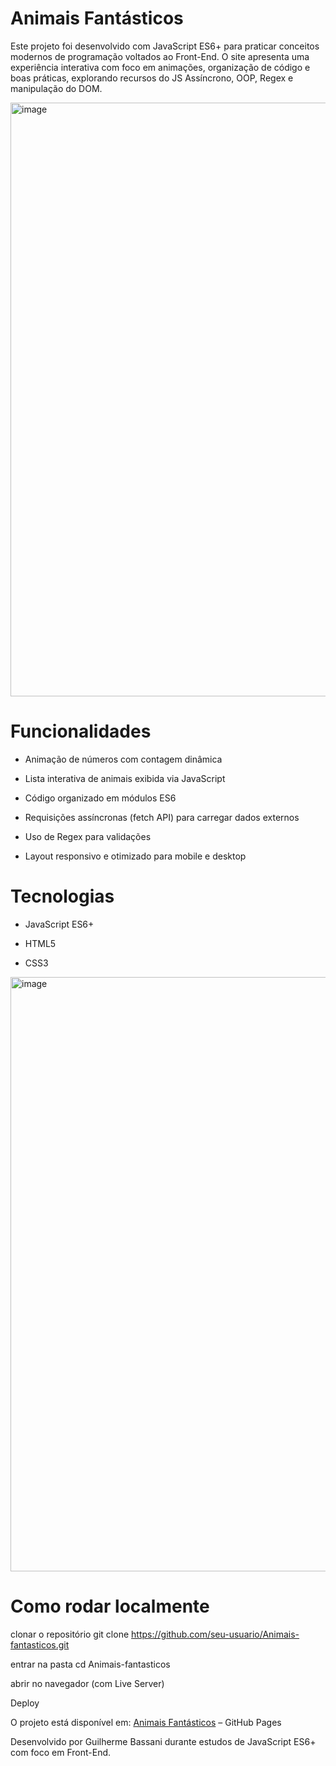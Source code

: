 # Animais Fantásticos

Este projeto foi desenvolvido com JavaScript ES6+ para praticar conceitos modernos de programação voltados ao Front-End. O site apresenta uma experiência interativa com foco em animações, organização de código e boas práticas, explorando recursos do JS Assíncrono, OOP, Regex e manipulação do DOM.

<img width="1901" height="950" alt="image" src="https://github.com/user-attachments/assets/11eef389-aa86-4d74-81a8-57f5a70637c0" />


# Funcionalidades

- Animação de números com contagem dinâmica

- Lista interativa de animais exibida via JavaScript

- Código organizado em módulos ES6

- Requisições assíncronas (fetch API) para carregar dados externos

- Uso de Regex para validações

- Layout responsivo e otimizado para mobile e desktop

# Tecnologias

- JavaScript ES6+

- HTML5

- CSS3

<img width="1905" height="951" alt="image" src="https://github.com/user-attachments/assets/b19f2cbb-b8e2-46b3-a33c-2a82fed02a98" />


# Como rodar localmente

clonar o repositório
git clone https://github.com/seu-usuario/Animais-fantasticos.git

entrar na pasta
cd Animais-fantasticos

abrir no navegador (com Live Server)

Deploy

O projeto está disponível em:
[Animais Fantásticos](https://bassanig.github.io/Animais-Fantasticos/) – GitHub Pages

Desenvolvido por Guilherme Bassani durante estudos de JavaScript ES6+ com foco em Front-End.
